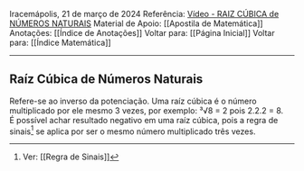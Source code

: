 Iracemápolis, 21 de março de 2024
Referência: [Vídeo - RAIZ CÚBICA de NÚMEROS NATURAIS](https://youtu.be/7s9pqpviMGw)
Material de Apoio: [[Apostila de Matemática]]
Anotações: [[Índice de Anotações]]
Voltar para: [[Página Inicial]]
Voltar para: [[Índice Matemática]]
___________________
## Raíz Cúbica de Números Naturais
Refere-se ao inverso da potenciação. Uma raíz cúbica é o número multiplicado por ele mesmo 3 vezes, por exemplo: ³√8 = 2 pois 2.2.2 = 8.  
É possível achar resultado negativo em uma raíz cúbica, pois a regra de sinais[^1] se aplica por ser o mesmo número multiplicado três vezes.


[^1]: Ver: [[Regra de Sinais]]